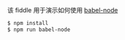 该 fiddle 用于演示如何使用 [babel-node](http://babeljs.io/docs/usage/cli/)

```sh
$ npm install
$ npm run babel-node
```
